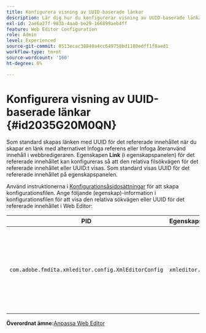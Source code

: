 ```yaml
---
title: Konfigurera visning av UUID-baserade länkar
description: Lär dig hur du konfigurerar visning av UUID-baserade länkar
exl-id: 2ae6a27f-983b-4aa0-be29-166899aeb4ff
feature: Web Editor Configuration
role: Admin
level: Experienced
source-git-commit: 0513ecac38840a4cc649758bd1180edff1f8aed1
workflow-type: tm+mt
source-wordcount: '160'
ht-degree: 0%

---
```


# Konfigurera visning av UUID-baserade länkar {#id2035G20M0QN}

Som standard skapas länken med UUID för det refererade innehållet när du skapar en länk med alternativet Infoga referens eller Infoga återanvänd innehåll i webbredigeraren. Egenskapen **Link** \(i egenskapspanelen\) för det refererade innehållet kan konfigureras så att den relativa filsökvägen för det refererade innehållet eller UUID:t visas. Som standard visas UUID för det refererade innehållet på egenskapspanelen.

Använd instruktionerna i [Konfigurationsåsidosättningar](download-install-additional-config-override.md#) för att skapa konfigurationsfilen. Ange följande \(egenskap\)-information i konfigurationsfilen för att visa den relativa sökvägen eller UUID för det refererade innehållet i Web Editor:

| PID | Egenskapsnyckel | Egenskapsvärde |
|---|------------|--------------|
| `com.adobe.fmdita.xmleditor.config.XmlEditorConfig` | `xmleditor.uuid` | Boolean \(true/false\). Om du vill visa den relativa sökvägen för det länkade innehållet anger du egenskapen till false. <br> **Standardvärde**: true |

**Överordnat ämne:**&#x200B;[&#x200B; Anpassa Web Editor](conf-web-editor.md)
